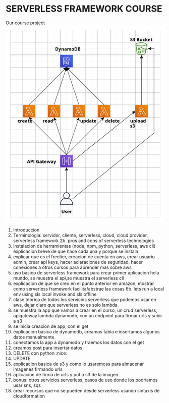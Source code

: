 # SERVERLESS FRAMEWORK COURSE

Our course project
![Our easy crud sls app](./clases/easy-crud-sls-app.png)

1. Introduccion
2. Terminologia: servidor, cliente, serverless, cloud, cloud provider, serverless framework
2b. pros and cons of serverless technologies
3. instalacion de herramientas (node, npm, python, serverless, aws cli) explicacion breve de que hace cada una y porque se instala
4. explicar que es el freetier, creacion de cuenta en aws, crear usuario admin, crear api keys, hacer aclaraciones de seguridad, hacer conexiones a otros cursos para aprender mas sobre aws
5. uso basico de serverless framework para crear primer aplicacion hola mundo, se muestra el api,se muestra el serverless cli
6. explicacion de que se creo en el punto anterior en amazon, mostrar como serverless framework facilita/abstrae las cosas
6b. lets run a local env using sls local invoke and sls offline
7. clase teorica de todos los servicios serverless que podemos usar en aws, dejar claro que serverless no es solo lambda
8. se muestra la app que vamos a crear en el curso, un crud serverless, apigateway lambda dynamodb, con un endpoint para firmar urls y subir a s3
9. se inicia creacion de app, con el get
10. explicacion basica de dynamodb, creamos tabla e insertamos algunos datos manualmente
11. conectamos la app a dynamodb y traemos los datos con el get
12. creamos post para insertar datos
13. DELETE con python :nice:
14. UPDATE
15. explicacion basica de s3 y como lo usaremoss para almacenar imagenes firmando urls
16. aplicacion de firma de urls y put a s3 de la imagen
17. bonus: otros servicios serverless, casos de uso donde los podriamos usar sns, sqs
18. crear recursos que no se pueden desde serverless usando sintaxis de cloudformation
